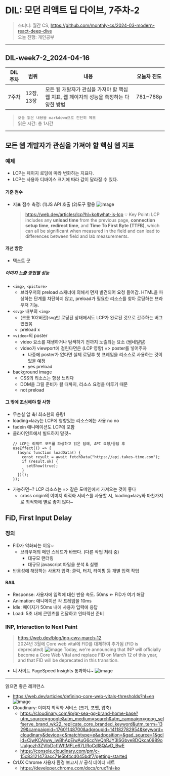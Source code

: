 # DIL: 모던 리액트 딥 다이브, 7주차-2

> 스터디: 월간 CS, https://github.com/monthly-cs/2024-03-modern-react-deep-dive  
> 오늘 진행: 개인공부

---

## DIL-week7-2_2024-04-16

| DIL 주차 | 범위       | 내용                                                                                    | 오늘차 진도 |
| -------- | ---------- | --------------------------------------------------------------------------------------- | ----------- |
| 7주차    | 12장, 13장 | 모든 웹 개발자가 관심을 가져야 할 핵심 웹 지표, 웹 페이지의 성능을 측정하는 다양한 방법 | 781~788p    |

> `오늘 읽은 내용을 markdown으로 간단히 메모`  
> 읽은 시간: 총 1시간

---

## 모든 웹 개발자가 관심을 가져야 할 핵심 웹 지표

### 예제

- LCP는 페이지 로딩에 따라 변화하는 지표다.
- LCP는 사용자 디바이스 크기에 따라 값이 달라질 수 있다.

#### 기준 점수

- 지표 점수 측정: (1)JS API 호출 (2)도구 활용
  ![image](https://github.com/dusunax/javascript/assets/94776135/b49941b6-8bbb-4081-9a91-910905a8ed95)
  > https://web.dev/articles/lcp?hl=ko#what-is-lcp
  > 💡 Key Point: LCP includes any **unload time** from the previous page, **connection setup time**, **redirect time**, and **Time To First Byte (TTFB)**, which can all be significant when measured in the field and can lead to differences between field and lab measurements.

#### 개선 방안

- 텍스트 굿

##### 이미지 노출 방법별 성능

- `<img>`, `<picture>`
  - 브라우저의 preload 스캐너에 의해서 먼저 발견되어 요청 들어감. HTML을 파싱하는 단계를 차단하지 않고, preload가 필요한 리소스를 찾아 로딩하는 브라우저 기능.
- `<svg>` 내부의 `<img>`
  - (크롬 102버전)svg만 로딩된 상태에서도 LCP가 완료된 것으로 간주하는 버그있었음
  - preload x
- `<video>`의 poster
  - video 요소를 재생하거나 탐색하기 전까지 노출되는 요소 (썸네일일)
  - video가 viewport에 걸린다면은 (LCP 영향) => poster를 넣어주자
    - 나중에 poster가 없다면 실제 로딩후 첫 프레임을 리소스로 사용하는 것이 있을 예정
    - yes preload
- background image
  - CSS의 리소스는 항상 느리다
  - DOM을 그릴 준비가 될 때까지, 리소스 요청을 미루기 때문
  - not preload

#### 그 밖에 조심해야 할 사항

- 무손실 압 축! 최소한의 용량!
- loading=lazy는 LCP에 영향있는 리소스에는 사용 no no
- fadein 애니메이션도 LCP에 포함
- 클라이언트에서 빌드하지 말것~
  ```tsx
  // LCP는 리액트 코드를 파싱하고 읽은 담에, API 요청/응답 후
  useEffect(() => {
    (async function loadData() {
      const result = await fetchData("https://api.takes-time.com");
      if (result.ok) {
        setShow(true);
      }
    })();
  });
  ```
- 가능하면~? LCP 리소스는 => 같은 도메인에서 가져오는 것이 좋다
  - cross origin의 이미지 최적화 서비스를 사용할 시, loading=lazy와 마찬가지로 최적화에 별로 좋지 않다~

## FiD, First Input Delay

### 정의

- FID가 악화되는 이유~
  - 브라우저의 메인 스레드가 바쁘다. (다른 작업 처리 중)
    - 대규모 랜더링
    - 대규모 javascript 파일을 분석 & 실행
- 반응성에 해당하는 사용자 입력: 클릭, 터치, 타이핑 등 개별 입력 작업

#### RAIL

- Response: 사용자에 입력에 대한 반응 속도. 50ms <- FID가 여기 해당
- Animation: 애니메이션 각 프레임을 10ms
- Idle: 페이지가 50ms 내에 사용자 입력에 응답
- Load: 5초 내에 콘텐츠를 전달하고 인터렉션 준비

### INP, Interaction to Next Paint

> https://web.dev/blog/inp-cwv-march-12  
> 2024년 3월에 Core web vital에 FID를 대체하여 추가됨 (FID is deprecated)
> ![image](https://github.com/dusunax/javascript/assets/94776135/41bc015d-93f5-4721-8139-d165e158d512)
> Today, we're announcing that INP will officially become a Core Web Vital and replace FID on March 12 of this year, and that FID will be deprecated in this transition.

- 니 사이트 PageSpeed Insights 통과하냐~
  ![image](https://github.com/dusunax/javascript/assets/94776135/315b843c-5310-4c51-befe-1197c1291fcd)

---

읽으면 좋은 레퍼런스

- https://web.dev/articles/defining-core-web-vitals-thresholds?hl=en
  ![image](https://github.com/dusunax/javascript/assets/94776135/4e493569-237c-44cd-ba6b-8925372dd476)
- Cloudinary: 이미지 최적화 서비스 (크기, 포맷, 압축)
  - https://cloudinary.com/ip/gr-sea-gg-brand-home-base?utm_source=google&utm_medium=search&utm_campaign=goog_selfserve_brand_wk22_replicate_core_branded_keyword&utm_term=1329&campaignid=17601148700&adgroupid=141182782954&keyword=cloudinary&device=c&matchtype=e&adposition=&gad_source=1&gclid=CjwKCAjww_iwBhApEiwAuG6ccNyQhRJY3ISGbve8DQkca0989oUulgozh3ZVlbDcflWftMFLe67LlRoCdI8QAvD_BwE
  - https://console.cloudinary.com/pm/c-15c83121473acc71e5bf4cd045bdf7/getting-started
- CrUX Chrome 사용자 환경 보고서 // 공식 데이터 세트
  - https://developer.chrome.com/docs/crux?hl=ko
